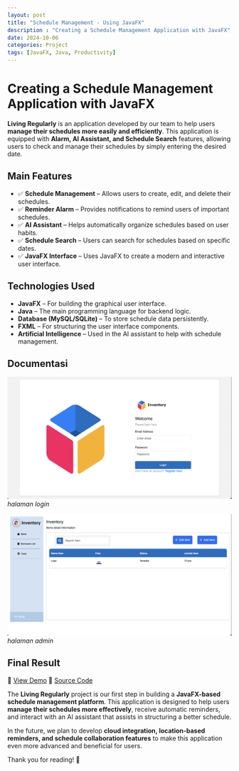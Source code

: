 ```yaml
---
layout: post
title: "Schedule Management - Using JavaFX"
description : "Creating a Schedule Management Application with JavaFX"
date: 2024-10-06
categories: Project
tags: [JavaFX, Java, Productivity]
---
```


# Creating a Schedule Management Application with JavaFX

**Living Regularly** is an application developed by our team to help users **manage their schedules more easily and efficiently**. This application is equipped with **Alarm, AI Assistant, and Schedule Search** features, allowing users to check and manage their schedules by simply entering the desired date.

## Main Features
- ✅ **Schedule Management** – Allows users to create, edit, and delete their schedules.
- ✅ **Reminder Alarm** – Provides notifications to remind users of important schedules.
- ✅ **AI Assistant** – Helps automatically organize schedules based on user habits.
- ✅ **Schedule Search** – Users can search for schedules based on specific dates.
- ✅ **JavaFX Interface** – Uses JavaFX to create a modern and interactive user interface.

## Technologies Used
- **JavaFX** – For building the graphical user interface.
- **Java** – The main programming language for backend logic.
- **Database (MySQL/SQLite)** – To store schedule data persistently.
- **FXML** – For structuring the user interface components.
- **Artificial Intelligence** – Used in the AI assistant to help with schedule management.

## Documentasi
![Desktop View](/assets/img/javaFX1.png)
*halaman login*

![Desktop View](/assets/img/javaFX2.png)
*halaman admin*

## Final Result
🔗 [View Demo](https://yourprojectdemo.com)
🔗 [Source Code](https://github.com/Yousran/livingregularly)

The **Living Regularly** project is our first step in building a **JavaFX-based schedule management platform**. This application is designed to help users **manage their schedules more effectively**, receive automatic reminders, and interact with an AI assistant that assists in structuring a better schedule.

In the future, we plan to develop **cloud integration, location-based reminders, and schedule collaboration features** to make this application even more advanced and beneficial for users.

Thank you for reading! 🚀

